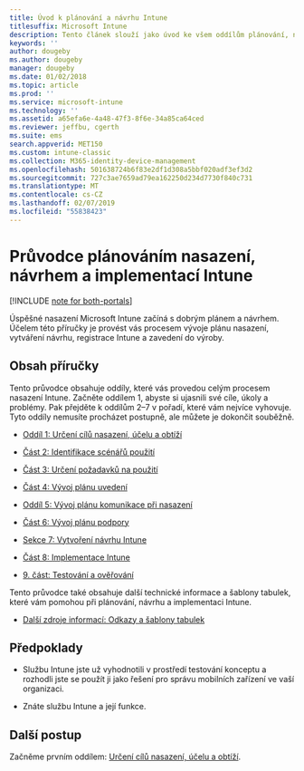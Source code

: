```yaml
---
title: Úvod k plánování a návrhu Intune
titlesuffix: Microsoft Intune
description: Tento článek slouží jako úvod ke všem oddílům plánování, návrhu a implementace Microsoft Intune. Obsahuje nástroje, které vám pomohou stanovit cíle, scénáře a požadavky na použití, a umožní vám vytvořit plány nasazení, komunikace, podpory, testování a ověřování.
keywords: ''
author: dougeby
ms.author: dougeby
manager: dougeby
ms.date: 01/02/2018
ms.topic: article
ms.prod: ''
ms.service: microsoft-intune
ms.technology: ''
ms.assetid: a65efa6e-4a48-47f3-8f6e-34a85ca64ced
ms.reviewer: jeffbu, cgerth
ms.suite: ems
search.appverid: MET150
ms.custom: intune-classic
ms.collection: M365-identity-device-management
ms.openlocfilehash: 501638724b6f83e2df1d308a5bbf020adf3ef3d2
ms.sourcegitcommit: 727c3ae7659ad79ea162250d234d7730f840c731
ms.translationtype: MT
ms.contentlocale: cs-CZ
ms.lasthandoff: 02/07/2019
ms.locfileid: "55838423"
---
```

# <a name="intune-deployment-planning-design-and-implementation-guide"></a>Průvodce plánováním nasazení, návrhem a implementací Intune

[!INCLUDE [note for both-portals](./includes/note-for-both-portals.md)]

Úspěšné nasazení Microsoft Intune začíná s dobrým plánem a návrhem. Účelem této příručky je provést vás procesem vývoje plánu nasazení, vytváření návrhu, registrace Intune a zavedení do výroby.

## <a name="whats-included-in-this-guide"></a>Obsah příručky

Tento průvodce obsahuje oddíly, které vás provedou celým procesem nasazení Intune. Začněte oddílem 1, abyste si ujasnili své cíle, úkoly a problémy. Pak přejděte k oddílům 2–7 v pořadí, které vám nejvíce vyhovuje. Tyto oddíly nemusíte procházet postupně, ale můžete je dokončit souběžně.

-   [Oddíl 1: Určení cílů nasazení, účelu a obtíží](planning-guide-deployment-goals.md)

-   [Část 2: Identifikace scénářů použití](planning-guide-scenarios.md)

-   [Část 3: Určení požadavků na použití](planning-guide-requirements.md)

-   [Část 4: Vývoj plánu uvedení](planning-guide-rollout-plan.md)

-   [Oddíl 5: Vývoj plánu komunikace při nasazení](planning-guide-communication-plan.md)

-   [Část 6: Vývoj plánu podpory](planning-guide-support-plan.md)

-   [Sekce 7: Vytvoření návrhu Intune](planning-guide-design.md)

-   [Část 8: Implementace Intune](planning-guide-onboarding.md)

-   [9. část: Testování a ověřování](planning-guide-test-validation.md)

Tento průvodce také obsahuje další technické informace a šablony tabulek, které vám pomohou při plánování, návrhu a implementaci Intune.

-   [Další zdroje informací: Odkazy a šablony tabulek](planning-guide-resources.md)

## <a name="assumptions"></a>Předpoklady

-   Službu Intune jste už vyhodnotili v prostředí testování konceptu a rozhodli jste se použít ji jako řešení pro správu mobilních zařízení ve vaší organizaci.

-   Znáte službu Intune a její funkce.

## <a name="next-steps"></a>Další postup

Začněme prvním oddílem: [Určení cílů nasazení, účelu a obtíží](planning-guide-deployment-goals.md).
